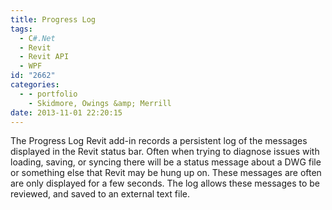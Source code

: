 ```yaml
---
title: Progress Log
tags:
  - C#.Net
  - Revit
  - Revit API
  - WPF
id: "2662"
categories:
  - - portfolio
    - Skidmore, Owings &amp; Merrill
date: 2013-11-01 22:20:15
---
```


The Progress Log Revit add-in records a persistent log of the messages displayed in the Revit status bar. Often when trying to diagnose issues with loading, saving, or syncing there will be a status message about a DWG file or something else that Revit may be hung up on. These messages are often are only displayed for a few seconds. The log allows these messages to be reviewed, and saved to an external text file.
